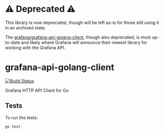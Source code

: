 # ⚠️ Deprecated ⚠️

This library is now deprecated, though will be left as-is for those still using it in an archived state.

The [grafana/grafana-api-golang-client](https://github.com/grafana/grafana-api-golang-client), though also deprecated, is most up-to-date and likely where Grafana will announce their newest library for working with the Grafana API.


# grafana-api-golang-client

[![Build Status](https://cloud.drone.io/api/badges/nytm/go-grafana-api/status.svg)](https://cloud.drone.io/nytm/go-grafana-api)

Grafana HTTP API Client for Go

## Tests

To run the tests:

```
go test
```
